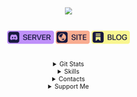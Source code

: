<div align="center">
    <br><br>
    <img src="https://github.com/user-attachments/assets/776593c8-44b6-4f71-bc84-88c27967fad9" />
    <br><br><br>
    <a href="https://discord.gg/tnHSEc2cZv"><img src="https://github.com/Nighty3098/DevIcons/blob/main/badges/badges_discord_server.png?raw=true" height="30px" /></a>  
    <a href="https://nighty3098.vercel.app/"><img src="https://github.com/Nighty3098/DevIcons/blob/main/badges/badges_Site.png?raw=true" height="30px" /></a>  
    <a href="https://dev.to/nighty3098"><img src="https://github.com/Nighty3098/DevIcons/blob/main/badges/badges_blog.png?raw=true" height="30px" /></a>

<br>
<br><br>
<details>
	<summary>Git Stats</summary>
	<br>
	<img src="https://gh-readme-profile.vercel.app/api?username=nighty3098&bg_color=070D0F&border_radius=8&title_color=81959F&icon_color=81959F&text_color=81959F&hide_border=true&hide=prs_merged,contributed&show=issues_closed" />
	<br>
	<img src="https://github-readme-stats.vercel.app/api/top-langs/?username=nighty3098&layout=compact&show_icons=true&bg_color=070D0F&border_radius=8&title_color=81959F&icon_color=81959F&text_color=81959F&hide_border=true&langs_count=5&card_width=420px" />

</details>

<details>
	<summary>Skills</summary>
	<br>
	<div class="languages">
		<img src="https://github.com/Nighty3098/DevIcons/blob/main/badges/badges_typescript.png?raw=true" height="45px" />
	        <img src="https://github.com/Nighty3098/DevIcons/blob/main/badges/badges_javascript.png?raw=true" height="45px" />
	        <img src="https://github.com/Nighty3098/DevIcons/blob/main/badges/badges_html.png?raw=true" height="45px" />
	        <img src="https://github.com/Nighty3098/DevIcons/blob/main/badges/badges_css.png?raw=true" height="45px" />
	        <img src="https://github.com/Nighty3098/DevIcons/blob/main/badges/badges_cpp.png?raw=true" height="45px" />
	        <img src="https://github.com/Nighty3098/DevIcons/blob/main/badges/badges_c.png?raw=true" height="45px" />
	        <img src="https://github.com/Nighty3098/DevIcons/blob/main/badges/badges_python.png?raw=true" height="45px" />
		<img src="https://github.com/Nighty3098/DevIcons/blob/main/badges/badges_bash.png?raw=true" height="45px" />
	</div>
	<br>
	<div class="tools">
		<img src="https://github.com/Nighty3098/DevIcons/blob/main/badges/badges_docker.png?raw=true" width="45px" />
	        <img src="https://github.com/Nighty3098/DevIcons/blob/main/badges/badges_api.png?raw=true" height="45px" />
	        <img src="https://github.com/Nighty3098/DevIcons/blob/main/badges/badges_sqlite.png?raw=true" height="45px" />
	        <img src="https://github.com/Nighty3098/DevIcons/blob/main/badges/badges_qt.png?raw=true" height="45px" />
	        <img src="https://github.com/Nighty3098/DevIcons/blob/main/badges/badges_git.png?raw=true" height="45px" />
	        <img src="https://github.com/Nighty3098/DevIcons/blob/main/badges/badges_postman.png?raw=true" height="45px" />
	</div>
	<br>
</details>

<details>
	<summary>Contacts</summary>
	<br><br>
	<a href="https://dev.to/nighty3098" target="blank"><img src="https://github.com/Nighty3098/DevIcons/blob/main/badges/badges_dev.png?raw=true" width="45px" style="margin: 10px;" /></a>
	<a href="https://t.me/Night3098" target="blank"><img src="https://github.com/Nighty3098/DevIcons/blob/main/badges/badges_telegram.png?raw=true" width="45px" style="margin: 10px;" /></a>
	<a href="https://discord.gg/#9707" target="blank"><img src="https://github.com/Nighty3098/DevIcons/blob/main/badges/badges_discord.png?raw=true" width="45px" style="margin: 10px;"/></a>
	<a href="https://www.reddit.com/user/DEVELOPER0x31/" target="blank"><img src="https://github.com/Nighty3098/DevIcons/blob/main/badges/badges_reddit.png?raw=true" width="45px" style="margin: 10px;"/></a>
	<a href="https://signal.me/#eu/XJMqmO9JXZQCwYJIpzjOS741ZnGsLYOQhGqMfpS4lB-8PTSQVmRAbqFIvOrepYiK" target="blank"><img src="https://github.com/Nighty3098/DevIcons/blob/main/badges/badges_signal.png?raw=true" width="45px" style="margin: 10px;"/></a>
	<br><br>
</details>

<details>
    <summary>Support Me</summary>
    <br><br>
    <img src="https://raw.githubusercontent.com/Nighty3098/DevIcons/main/badges/badges_ton.png" width="40px"/><br>
    
```
UQBz1zAJyn9j87nHPyAkmbOsjC6ag7gIwKIXpgAeCIv-YW3O
```
    
</details>

</div>
